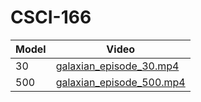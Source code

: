 # CSCI-166
| Model | Video |
|-------|-------|
| 30    | [galaxian_episode_30.mp4](galaxian_episode_30.mp4) |
| 500   | [galaxian_episode_500.mp4](galaxian_episode_500.mp4) |
